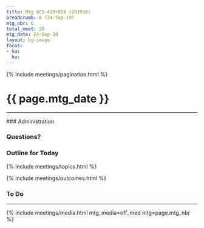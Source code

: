 ```yaml
---
title: Mtg 6CS-428+828 (201930)
breadcrumb: 6 (24-Sep-19)
mtg_nbr: 6
total_meet: 26
mtg_date: 24-Sep-19
layout: bg-image
focus:
- ka:
  ku:
---
```

{% include meetings/pagination.html %}
<h1 class="text-center">{{ page.mtg_date }}</h1>
<hr />
### Administration

### Questions?

### Outline for Today

{% include meetings/topics.html %}

{% include meetings/outcomes.html %}

### To Do

<hr />
{% include meetings/media.html mtg_media=off_med mtg=page.mtg_nbr %}
